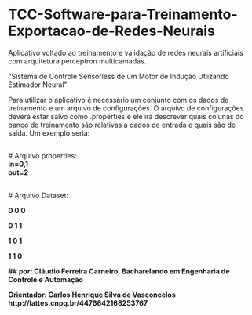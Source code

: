 # TCC-Software-para-Treinamento-Exportacao-de-Redes-Neurais
Aplicativo voltado ao treinamento e validação de redes neurais artificiais com arquitetura perceptron multicamadas.<p>
"Sistema de Controle Sensorless de um Motor de Indução Utlizando Estimador Neural"<p>

Para utilizar o aplicativo é necessário um conjunto com os dados de treinamento e um arquivo de configurações.
O arquivo de configurações deverá estar salvo como .properties e ele irá descrever quais colunas do banco de treinamento são
relativas a dados de entrada e quais são de saída. Um exemplo seria:

##
\# Arquivo properties:
<b>
    <br>in=0,1
    <br>out=2
</b><p>
##
\# Arquivo Dataset:
<b><p>     0 0 0
<b><p>     0 1 1
<b><p>     1 0 1
<b><p>     1 1 0
</b>
<p>
##
por:        Cláudio Ferreira Carneiro, Bacharelando em Engenharia de Controle e Automação<p>
Orientador: Carlos Henrique Silva de Vasconcelos http://lattes.cnpq.br/4476642168253767
